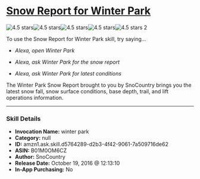 # [Snow Report for Winter Park](http://alexa.amazon.com/#skills/amzn1.ask.skill.d5764289-d2b3-4f42-9061-7a509716de62)
![4.5 stars](../../images/ic_star_black_18dp_1x.png)![4.5 stars](../../images/ic_star_black_18dp_1x.png)![4.5 stars](../../images/ic_star_black_18dp_1x.png)![4.5 stars](../../images/ic_star_black_18dp_1x.png)![4.5 stars](../../images/ic_star_half_black_18dp_1x.png) 2

To use the Snow Report for Winter Park skill, try saying...

* *Alexa, open Winter Park*

* *Alexa, ask Winter Park for the snow report*

* *Alexa, ask Winter Park for latest conditions*

The Winter Park Snow Report brought to you by SnoCountry brings you the latest snow fall, snow surface conditions,  base depth, trail, and lift operations information.

***

### Skill Details

* **Invocation Name:** winter park
* **Category:** null
* **ID:** amzn1.ask.skill.d5764289-d2b3-4f42-9061-7a509716de62
* **ASIN:** B01M0OM6CZ
* **Author:** SnoCountry
* **Release Date:** October 19, 2016 @ 12:13:10
* **In-App Purchasing:** No
